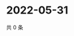 # 2022-05-31

共 0 条

<!-- BEGIN WEIBO -->
<!-- 最后更新时间 Tue May 31 2022 06:16:43 GMT+0800 (China Standard Time) -->

<!-- END WEIBO -->
